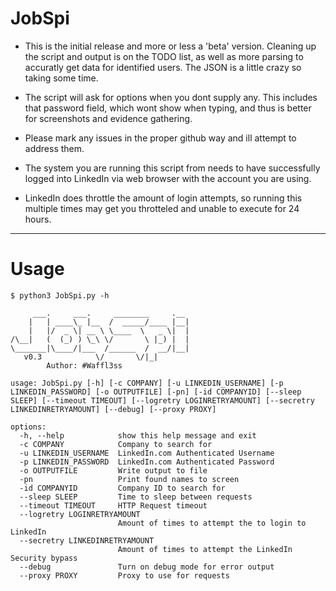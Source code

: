 # JobSpi

- This is the initial release and more or less a 'beta' version. Cleaning up the script and output is on the TODO list, as well as more parsing to accuratly get data for identified users. The JSON is a little crazy so taking some time.

- The script will ask for options when you dont supply any. This includes that password field, which wont show when typing, and thus is better for screenshots and evidence gathering.

- Please mark any issues in the proper github way and ill attempt to address them.

- The system you are running this script from needs to have successfully logged into LinkedIn via web browser with the account you are using. 

- LinkedIn does throttle the amount of login attempts, so running this multiple times may get you throtteled and unable to execute for 24 hours.

------------------------------------------------------------------------------------

# Usage

```
$ python3 JobSpi.py -h

     ___.     ___.     ________     .__
    |   | ____\_ |__  /  _____/____ |__|
    |   |/  _ \| __ \ \____  \   _ \|  |
/\__|   (  (_) ) \_\ \/       \ |_) |  |
\_______|\____/|___  /______  /  __/|__|
   v0.3            \/       \/|_|
        Author: #Waffl3ss

usage: JobSpi.py [-h] [-c COMPANY] [-u LINKEDIN_USERNAME] [-p LINKEDIN_PASSWORD] [-o OUTPUTFILE] [-pn] [-id COMPANYID] [--sleep SLEEP] [--timeout TIMEOUT] [--logretry LOGINRETRYAMOUNT] [--secretry LINKEDINRETRYAMOUNT] [--debug] [--proxy PROXY]

options:
  -h, --help            show this help message and exit
  -c COMPANY            Company to search for
  -u LINKEDIN_USERNAME  LinkedIn.com Authenticated Username
  -p LINKEDIN_PASSWORD  LinkedIn.com Authenticated Password
  -o OUTPUTFILE         Write output to file
  -pn                   Print found names to screen
  -id COMPANYID         Company ID to search for
  --sleep SLEEP         Time to sleep between requests
  --timeout TIMEOUT     HTTP Request timeout
  --logretry LOGINRETRYAMOUNT
                        Amount of times to attempt the to login to LinkedIn
  --secretry LINKEDINRETRYAMOUNT
                        Amount of times to attempt the LinkedIn Security bypass
  --debug               Turn on debug mode for error output
  --proxy PROXY         Proxy to use for requests

```
